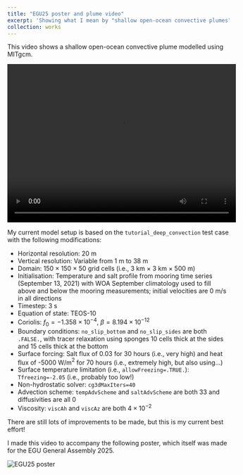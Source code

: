 ```yaml
---
title: "EGU25 poster and plume video"
excerpt: 'Showing what I mean by "shallow open-ocean convective plumes"'
collection: works
---
```


This video shows a shallow open-ocean convective plume modelled using MITgcm. 

<video width="519" height="360" controls>
  <source src="/files/plume2D_mrb_052_T.mp4" type="video/mp4">
  Your browser does not support the video tag.
</video>

My current model setup is based on the `tutorial_deep_convection` test case with the following modifications:
 * Horizontal resolution: $20$ m
 * Vertical resolution: Variable from $1$ m to $38$ m
 * Domain: $150$ $\times$ $150$ $\times$ $50$ grid cells (i.e., $3$ km $\times$ $3$ km $\times$ $500$ m)
 * Initialisation: Temperature and salt profile from mooring time series (September 13, 2021) with WOA September climatology used to fill above and below the mooring measurements; initial velocities are $0$ m/s in all directions 
 * Timestep: $3$ s
 * Equation of state: TEOS-10
 * Coriolis: $f_0=-1.358 \times 10^{-4}$, $\beta=8.194 \times 10^{-12}$
 * Boundary conditions: `no_slip_bottom` and `no_slip_sides` are both `.FALSE.`, with tracer relaxation using sponges 10 cells thick at the sides and 15 cells thick at the bottom
 * Surface forcing: Salt flux of $0.03$ for $30$ hours (i.e., very high) and heat flux of -$5000$ W/m$^2$ for $70$ hours (i.e., extremely high, but also using...)
 * Surface temperature limitation (i.e., `allowFreezing=.TRUE.`): `Tfreezing=-2.05` (i.e., probably too low!)
 * Non-hydrostatic solver: `cg3dMaxIters=40` 
 * Advection scheme: `tempAdvScheme` and `saltAdvScheme` are both $33$ and diffusivities are all $0$
 * Viscosity: `viscAh` and `viscAz` are both $4 \times 10^{-2}$

There are still lots of improvements to be made, but this is my current best effort!

I made this video to accompany the following poster, which itself was made for the EGU General Assembly 2025.

![EGU25 poster](/images/RowanBrown_EGU25_poster_final.png)